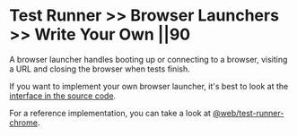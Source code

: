 # Test Runner >> Browser Launchers >> Write Your Own ||90

A browser launcher handles booting up or connecting to a browser, visiting a URL and closing the browser when tests finish.

If you want to implement your own browser launcher, it's best to look at the [interface in the source code](https://github.com/modernweb-dev/web/blob/master/packages/test-runner-core/src/browser-launcher/BrowserLauncher.ts).

For a reference implementation, you can take a look at [@web/test-runner-chrome](https://github.com/modernweb-dev/web/tree/master/packages/test-runner-chrome).
